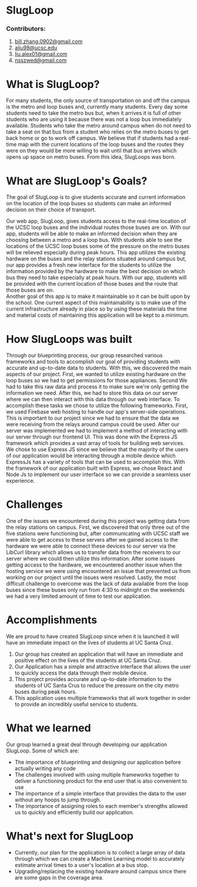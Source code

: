 # SlugLoop

### Contributors:

 1.	bill.zhang.0902@gmail.com
 2.	aliu98@ucsc.edu
 3.	liu.alex01@gmail.com
 4.	nsszwed@gmail.com
    

# What is SlugLoop?
For many students, the only source of transportation on and off the campus is the metro and loop buses and, currently many students. Every day some students need to take the metro bus but, when it arrives it is full of other students who are using it because there was not a loop bus immediately available. Students who take the metro around campus when do not need to take a seat on that bus from a student who relies on the metro buses to get back home or go to work off campus. We believe that if students had a real-time map with the current locations of the loop buses and the routes they were on they would be more willing to wait until that bus arrives which opens up space on metro buses. From this idea, SlugLoops was born.

# What are SlugLoop's Goals?
The goal of SlugLoop is to give students accurate and current information on the location of the loop buses so students can make an informed decision on their choice of transport.

Our web app, SlugLoop,  gives students access to the real-time location of the UCSC loop buses and the individual routes those buses are on.  With our app, students will be able to make an informed decision when they are choosing between a metro and a loop bus. With students able to see the locations of the UCSC loop buses some of the pressure on the metro buses will be relieved especially during peak hours. This app utilizes the existing hardware on the buses and the relay stations situated around campus but, our app provides a fresh new interface for the students to utilize the information provided by the hardware to make the best decision on which bus they need to take especially at peak hours. With our app, students will be provided with the current location of those buses and the route that those buses are on.  
Another goal of this app is to make it maintainable so it can be built upon by the school. One current aspect of this maintainability is to make use of the current infrastructure already in place so by using these materials the time and material costs of maintaining this application will be kept to a minimum. 
 
# How SlugLoops was built 
Through our blueprinting process, our group researched various frameworks and tools to accomplish our goal of providing students with accurate and up-to-date data to students. With this, we discovered the main aspects of our project. First, we wanted to utilize existing hardware on the loop buses so we had to get permissions for those appliances. Second We had to take this raw data and process it to make sure we're only getting the information we need.  After this, we had to store this data on our server where we can then interact with this data through our web interface. To accomplish these tasks we chose to utilize the following frameworks. First, we used Firebase web hosting to handle our app's server-side operations. This is important to our project since we had to ensure that the data we were receiving from the relays around campus could be used. After our server was implemented we had to implement a method of interacting with our server through our frontend UI. This was done with the Express JS framework which provides a vast array of tools for building web services. We chose to use Express JS since we believe that the majority of the users of our application would be interacting through a  mobile device which ExpressJs has a variety of tools that can be used to accomplish this. With the framework of our application built with Express, we chose React and Node Js to implement our user interface so we can provide a seamless user experience.

# Challenges
One of the issues we encountered during this project was getting data from the relay stations on campus. First, we discovered that only three out of the five stations were functioning but, after communicating with UCSC staff we were able to get access to these servers after we gained access to the hardware we were able to connect these devices to our server via the LibCurl library which allows us to transfer data from the receivers to our server where we could then utilize this information. After some issues getting access to the hardware, we encountered another issue when the hosting service we were using encountered an issue that prevented us from working on our project until the issues were resolved. Lastly, the most difficult challenge to overcome was the lack of data available from the loop buses since these buses only run from 4:30 to midnight on the weekends we had a very limited amount of time to test our application.

# Accomplishments

We are proud to have created SlugLoop since when it is launched it will have an immediate impact on the lives of students at UC Santa Cruz.

 1. Our group has created an application that will have an immediate and positive effect on the lives of the students at UC Santa Cruz.
 2. Our Application has a simple and attractive interface that allows the user to quickly access the data through their mobile device.
 3. This project provides accurate and up-to-date information to the students of UC Santa Crus to reduce the pressure on the city metro buses during peak hours.
 4. This application uses multiple frameworks that all work together in order to provide an incredibly useful service to students.

# What we learned
Our group learned a great deal through developing our application SlugLoop. Some of which are:

 - The importance of blueprinting and designing our application before actually writing any code
 - The challenges involved with using multiple frameworks together to deliver a functioning product for the end user that is also convenient to use
 - The importance of a simple interface that provides the data to the user without any hoops to jump through.
 - The importance of assigning roles to each member's strengths allowed us to quickly and efficiently build our application.
# What's next for SlugLoop

- Currently, our plan for the application is to collect a large array of data through which we can create a Machine Learning model to accurately estimate arrival times to a user's location at a bus stop.
 - Upgrading/replacing the existing hardware around campus since there are some gaps in the coverage area.
